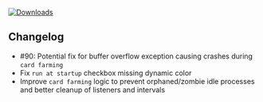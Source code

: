 [![Downloads](https://img.shields.io/github/downloads/zevnda/steam-game-idler/1.7.18/total?style=for-the-badge&logo=github&color=137eb5)](https://github.com/zevnda/steam-game-idler/releases/download/1.7.18/Steam.Game.Idler_1.7.18_x64_en-US.msi)

## Changelog
- #90: Potential fix for buffer overflow exception causing crashes during `card farming`
- Fix `run at startup` checkbox missing dynamic color
- Improve `card farming` logic to prevent orphaned/zombie idle processes and better cleanup of listeners and intervals
